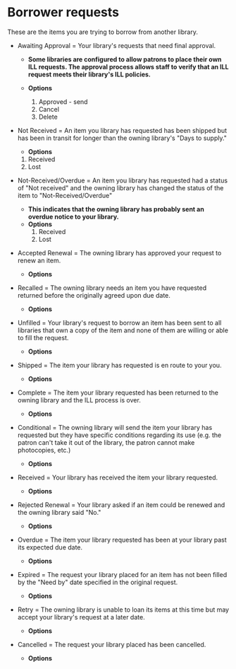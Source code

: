 # Borrower requests

These are the items you are trying to borrow from another library.

* Awaiting Approval = Your library's requests that need final approval.
  - __Some libraries are configured to allow patrons to place their own ILL requests.  The approval process allows staff to verify that an ILL request meets their library's ILL policies.__
  - __Options__

    1. Approved - send
    2. Cancel
    3. Delete

* Not Received = An item you library has requested has been shipped but has been in transit for longer than the owning library's "Days to supply."
  - __Options__
  1. Received
  2. Lost

* Not-Received/Overdue = An item you library has requested had a status of "Not received" and the owning library has changed the status of the item to "Not-Received/Overdue"
  - __This indicates that the owning library has probably sent an overdue notice to your library.__
  - __Options__
    1. Received
    2. Lost


* Accepted Renewal =  The owning library has approved your request to renew an item.
  - __Options__

* Recalled = The owning library needs an item you have requested returned before the originally agreed upon due date.
  - __Options__

* Unfilled = Your library's request to borrow an item has been sent to all libraries that own a copy of the item and none of them are willing or able to fill the request.
  - __Options__

* Shipped = The item your library has requested is en route to your you.
  - __Options__

* Complete = The item your library requested has been returned to the owning library and the ILL process is over.
  - __Options__

* Conditional = The owning library will send the item your library has requested but they have specific conditions regarding its use (e.g. the patron can't take it out of the library, the patron cannot make photocopies, etc.)
  - __Options__

* Received = Your library has received the item your library requested.
  - __Options__

* Rejected Renewal = Your library asked if an item could be renewed and the owning library said "No."
  - __Options__

* Overdue = The item your library requested has been at your library past its expected due date.
  - __Options__

* Expired = The request your library placed for an item has not been filled by the "Need by" date specified in the original request.
  - __Options__

* Retry = The owning library is unable to loan its items at this time but may accept your library's request at a later date.
  - __Options__

* Cancelled = The request your library placed has been cancelled.
  - __Options__

